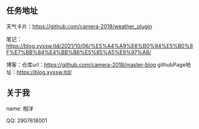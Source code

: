 ## 任务地址

天气卡片：https://github.com/camera-2018/weather_plugin

笔记：https://blog.xyxsw.ltd/2021/10/06/%E5%A4%A9%E6%B0%94%E5%B0%8F%E7%BB%84%E4%BB%B6%E5%85%A5%E9%97%A8/

博客：仓库url：https://github.com/camera-2018/master-blog 
	 githubPage地址：https://blog.xyxsw.ltd/



## 关于我

name: 相洋

QQ: 2907618001